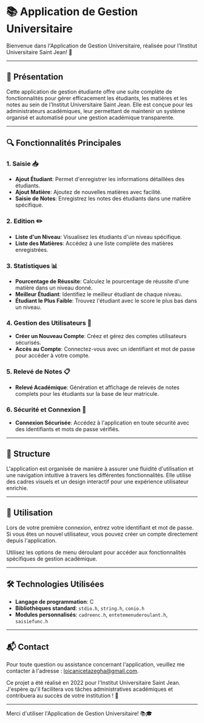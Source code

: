 # 📚 Application de Gestion Universitaire

Bienvenue dans l'Application de Gestion Universitaire, réalisée pour l'Institut Universitaire Saint Jean! 🚀

---

## 📝 Présentation

Cette application de gestion étudiante offre une suite complète de fonctionnalités pour gérer efficacement les étudiants, les matières et les notes au sein de l'Institut Universitaire Saint Jean. Elle est conçue pour les administrateurs académiques, leur permettant de maintenir un système organisé et automatisé pour une gestion académique transparente.

---

## 🔍 Fonctionnalités Principales

### 1. Saisie 📥
- **Ajout Étudiant**: Permet d'enregistrer les informations détaillées des étudiants.
- **Ajout Matière**: Ajoutez de nouvelles matières avec facilité.
- **Saisie de Notes**: Enregistrez les notes des étudiants dans une matière spécifique.

### 2. Edition ✏️
- **Liste d'un Niveau**: Visualisez les étudiants d'un niveau spécifique.
- **Liste des Matières**: Accédez à une liste complète des matières enregistrées.

### 3. Statistiques 📊
- **Pourcentage de Réussite**: Calculez le pourcentage de réussite d'une matière dans un niveau donné.
- **Meilleur Étudiant**: Identifiez le meilleur étudiant de chaque niveau.
- **Étudiant le Plus Faible**: Trouvez l'étudiant avec le score le plus bas dans un niveau.

### 4. Gestion des Utilisateurs 👥
- **Créer un Nouveau Compte**: Créez et gérez des comptes utilisateurs sécurisés.
- **Accès au Compte**: Connectez-vous avec un identifiant et mot de passe pour accéder à votre compte.

### 5. Relevé de Notes 📋
- **Relevé Académique**: Génération et affichage de relevés de notes complets pour les étudiants sur la base de leur matricule.

### 6. Sécurité et Connexion 🔐
- **Connexion Sécurisée**: Accédez à l'application en toute sécurité avec des identifiants et mots de passe vérifiés.

---

## 📂 Structure

L'application est organisée de manière à assurer une fluidité d'utilisation et une navigation intuitive à travers les différentes fonctionnalités. Elle utilise des cadres visuels et un design interactif pour une expérience utilisateur enrichie.

---

## 🎯 Utilisation

Lors de votre première connexion, entrez votre identifiant et mot de passe. Si vous êtes un nouvel utilisateur, vous pouvez créer un compte directement depuis l'application.

Utilisez les options de menu déroulant pour accéder aux fonctionnalités spécifiques de gestion académique.

--- 

## 🛠️ Technologies Utilisées

- **Langage de programmation**: C
- **Bibliothèques standard**: `stdio.h`, `string.h`, `conio.h`
- **Modules personnalisés**: `cadreenc.h`, `entetemenuderoulant.h`, `saisiefunc.h`

---

## 📬 Contact

Pour toute question ou assistance concernant l'application, veuillez me contacter à l'adresse : loicanicetazegha@gmail.com.

Ce projet a été réalisé en 2022 pour l'Institut Universitaire Saint Jean. J'espère qu'il facilitera vos tâches administratives académiques et contribuera au succès de votre institution ! 🎉

---

Merci d'utiliser l'Application de Gestion Universitaire! 📚🎓
